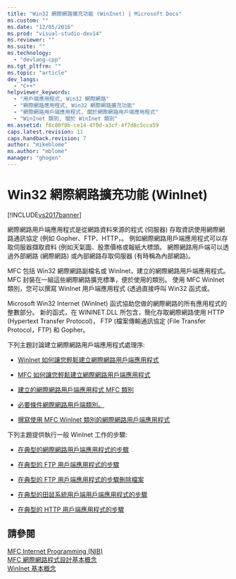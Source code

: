 ```yaml
---
title: "Win32 網際網路擴充功能 (WinInet) | Microsoft Docs"
ms.custom: ""
ms.date: "12/05/2016"
ms.prod: "visual-studio-dev14"
ms.reviewer: ""
ms.suite: ""
ms.technology: 
  - "devlang-cpp"
ms.tgt_pltfrm: ""
ms.topic: "article"
dev_langs: 
  - "C++"
helpviewer_keywords: 
  - "用戶端應用程式, Win32 網際網路"
  - "網際網路應用程式, Win32 網際網路擴充功能"
  - "網際網路用戶端應用程式, 關於網際網路用戶端應用程式"
  - "WinInet 類別, 關於 WinInet 類別"
ms.assetid: f8c80f0b-ce14-4f0d-a3cf-4f7d8c5cca59
caps.latest.revision: 11
caps.handback.revision: 7
author: "mikeblome"
ms.author: "mblome"
manager: "ghogen"
---
```

# Win32 網際網路擴充功能 (WinInet)
[!INCLUDE[vs2017banner](../assembler/inline/includes/vs2017banner.md)]

網際網路用戶端應用程式是從網路資料來源的程式 \(伺服器\) 存取資訊使用網際網路通訊協定 \(例如 Gopher、FTP、HTTP，。  例如網際網路用戶端應用程式可以存取伺服器擷取資料 \(例如天氣圖、股票價格或報紙大標頭。  網際網路用戶端可以透過外部網路 \(網際網路\) 或內部網路存取伺服器 \(有時稱為內部網路\)。  
  
 MFC 包括 Win32 網際網路副檔名或 WinInet，建立的網際網路用戶端應用程式。  MFC 封裝在一組這些網際網路擴充標準，便於使用的類別。  使用 MFC WinInet 類別，您可以撰寫 WinInet 用戶端應用程式 \(透過直接呼叫 Win32 函式或。  
  
 Microsoft Win32 Internet \(WinInet\) 函式協助您做的網際網路的所有應用程式的整數部分。  新的函式，在 WININET.DLL 所包含，簡化存取網際網路使用 HTTP \(Hypertext Transfer Protocol\)， FTP \(檔案傳輸通訊協定 \(File Transfer Protocol，FTP\) 和 Gopher。  
  
 下列主題討論建立網際網路用戶端應用程式處理序:  
  
-   [WinInet 如何讓您輕鬆建立網際網路用戶端應用程式](../mfc/how-wininet-makes-it-easier-to-create-internet-client-applications.md)  
  
-   [MFC 如何讓您輕鬆建立網際網路用戶端應用程式](../mfc/how-mfc-makes-it-easier-to-create-internet-client-applications.md)  
  
-   [建立的網際網路用戶端應用程式 MFC 類別](../mfc/mfc-classes-for-creating-internet-client-applications.md)  
  
-   [必要條件網際網路用戶端類別。](../mfc/prerequisites-for-internet-client-classes.md)  
  
-   [撰寫使用 MFC WinInet 類別的網際網路用戶端應用程式](../mfc/writing-an-internet-client-application-using-mfc-wininet-classes.md)  
  
 下列主題提供執行一般 WinInet 工作的步驟:  
  
-   [在典型的網際網路用戶端應用程式的步驟](../mfc/steps-in-a-typical-internet-client-application.md)  
  
-   [在典型的 FTP 用戶端應用程式的步驟](../mfc/steps-in-a-typical-ftp-client-application.md)  
  
-   [在典型的 FTP 用戶端應用程式的步驟刪除檔案](../mfc/steps-in-a-typical-ftp-client-application-to-delete-a-file.md)  
  
-   [在典型的田鼠系統用戶端用戶端應用程式的步驟](../mfc/steps-in-a-typical-gopher-client-application.md)  
  
-   [在典型的 HTTP 用戶端應用程式的步驟](../mfc/steps-in-a-typical-http-client-application.md)  
  
## 請參閱  
 [MFC Internet Programming \(NIB\)](http://msdn.microsoft.com/zh-tw/0f7a1f3a-385b-4d56-a55b-0d766840c58a)   
 [MFC 網際網路程式設計基本概念](../mfc/mfc-internet-programming-basics.md)   
 [WinInet 基本概念](../mfc/wininet-basics.md)